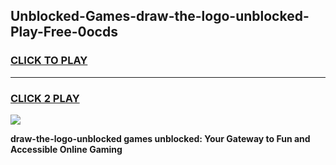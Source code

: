 
## Unblocked-Games-draw-the-logo-unblocked-Play-Free-0ocds
<h3>
<a href="https://premium76.site?title=draw-the-logo-unblocked&ref=23A">CLICK TO PLAY</a></h3>
<hr>

<h3>
<a href="https://premium76.site?title=draw-the-logo-unblocked&ref=23A">CLICK 2 PLAY</a>
  
</h3>

<a href="https://premium76.site?title=draw-the-logo-unblocked&ref=23A"><img src="https://clearcache.store/games.png"></a>


**draw-the-logo-unblocked games unblocked: Your Gateway to Fun and Accessible Online Gaming**

